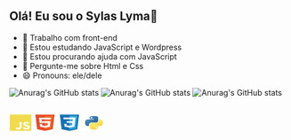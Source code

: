 ## Olá! Eu sou o Sylas Lyma👋


- 🔭 Trabalho com front-end
- 🌱 Estou estudando JavaScript e Wordpress
- 🤔 Estou procurando ajuda com JavaScript
- 💬 Pergunte-me sobre Html e Css
- 😄 Pronouns: ele/dele


![Anurag's GitHub stats](https://github-readme-stats.vercel.app/api?username=sylaslyma&hide=contribs,prs)
![Anurag's GitHub stats](https://github-readme-stats.vercel.app/api?username=sylaslyma&show_icons=true)
![Anurag's GitHub stats](https://github-readme-stats.vercel.app/api?username=anuraghazra&show_icons=true&theme=radical)

<div style="display: inline_block"><br>
  <img align="center" alt="Sylas-Js" height="30" width="40" src="https://raw.githubusercontent.com/devicons/devicon/master/icons/javascript/javascript-plain.svg">
  <img align="center" alt="Sylas-HTML" height="30" width="40" src="https://raw.githubusercontent.com/devicons/devicon/master/icons/html5/html5-original.svg">
  <img align="center" alt="Sylas-CSS" height="30" width="40" src="https://raw.githubusercontent.com/devicons/devicon/master/icons/css3/css3-original.svg">
  <img align="center" alt="Sylas-Python" height="30" width="40" src="https://raw.githubusercontent.com/devicons/devicon/master/icons/python/python-original.svg">
</div>
